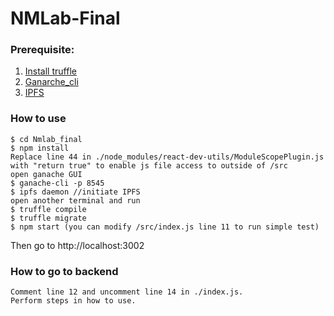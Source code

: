 # NMLab-Final
### Prerequisite:
1. [Install truffle](https://www.trufflesuite.com/truffle)
2. [Ganarche_cli](https://github.com/trufflesuite/ganache-cli)
3. [IPFS](https://www.jianshu.com/p/48a2739bade2)
### How to use
```
$ cd Nmlab_final
$ npm install
Replace line 44 in ./node_modules/react-dev-utils/ModuleScopePlugin.js with "return true" to enable js file access to outside of /src
open ganache GUI
$ ganache-cli -p 8545
$ ipfs daemon //initiate IPFS
open another terminal and run 
$ truffle compile
$ truffle migrate
$ npm start (you can modify /src/index.js line 11 to run simple test)
```
Then go to http://localhost:3002
### How to go to backend
```
Comment line 12 and uncomment line 14 in ./index.js.
Perform steps in how to use.
```

